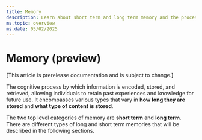 ```yaml
---
title: Memory
description: Learn about short term and long term memory and the process of storing and retrieving information.
ms.topic: overview
ms.date: 05/02/2025
---
```


# Memory (preview)

[This article is prerelease documentation and is subject to change.]

The cognitive process by which information is encoded, stored, and retrieved, allowing individuals
to retain past experiences and knowledge for future use. It encompasses various types that vary in
**how long they are stored** and **what type of content is stored**.

The two top level categories of memory are **short term** and **long term**. There are different
types of long and short term memories that will be described in the following sections.